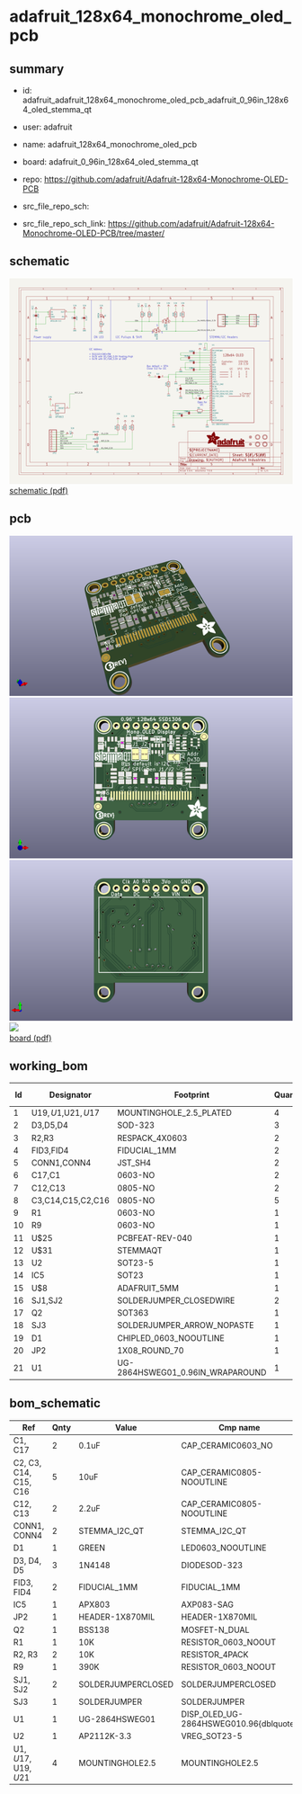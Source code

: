 # adafruit_128x64_monochrome_oled_pcb
 
## summary 
* id: adafruit_adafruit_128x64_monochrome_oled_pcb_adafruit_0_96in_128x64_oled_stemma_qt
* user: adafruit
* name: adafruit_128x64_monochrome_oled_pcb
* board: adafruit_0_96in_128x64_oled_stemma_qt
* repo: https://github.com/adafruit/Adafruit-128x64-Monochrome-OLED-PCB



* src_file_repo_sch: 
* src_file_repo_sch_link: https://github.com/adafruit/Adafruit-128x64-Monochrome-OLED-PCB/tree/master/

## schematic  
![](working_schematic_600.png)  
[schematic (pdf)](working_schematic.pdf)  

## pcb  
![](working_3d_600.png) 
![](working_3d_front_600.png)  
![](working_3d_back_600.png)  
![](working_600.png)  
[board (pdf)](working.pdf)  

## working_bom
| Id | Designator | Footprint | Quantity | Designation | Supplier and ref |  | None | 
| --- | --- | --- | --- | --- | --- | --- | --- | 
| 1 | U$19,U$1,U$21,U$17 | MOUNTINGHOLE_2.5_PLATED | 4 | MOUNTINGHOLE2.5 |  |  | [''] | 
| 2 | D3,D5,D4 | SOD-323 | 3 | 1N4148 |  |  | [''] | 
| 3 | R2,R3 | RESPACK_4X0603 | 2 | 10K |  |  | [''] | 
| 4 | FID3,FID4 | FIDUCIAL_1MM | 2 | FIDUCIAL_1MM |  |  | [''] | 
| 5 | CONN1,CONN4 | JST_SH4 | 2 | STEMMA_I2C_QT |  |  | [''] | 
| 6 | C17,C1 | 0603-NO | 2 | 0.1uF |  |  | [''] | 
| 7 | C12,C13 | 0805-NO | 2 | 2.2uF |  |  | [''] | 
| 8 | C3,C14,C15,C2,C16 | 0805-NO | 5 | 10uF |  |  | [''] | 
| 9 | R1 | 0603-NO | 1 | 10K |  |  | [''] | 
| 10 | R9 | 0603-NO | 1 | 390K |  |  | [''] | 
| 11 | U$25 | PCBFEAT-REV-040 | 1 |  |  |  | [''] | 
| 12 | U$31 | STEMMAQT | 1 |  |  |  | [''] | 
| 13 | U2 | SOT23-5 | 1 | AP2112K-3.3 |  |  | [''] | 
| 14 | IC5 | SOT23 | 1 | APX803 |  |  | [''] | 
| 15 | U$8 | ADAFRUIT_5MM | 1 |  |  |  | [''] | 
| 16 | SJ1,SJ2 | SOLDERJUMPER_CLOSEDWIRE | 2 |  |  |  | [''] | 
| 17 | Q2 | SOT363 | 1 | BSS138 |  |  | [''] | 
| 18 | SJ3 | SOLDERJUMPER_ARROW_NOPASTE | 1 |  |  |  | [''] | 
| 19 | D1 | CHIPLED_0603_NOOUTLINE | 1 | GREEN |  |  | [''] | 
| 20 | JP2 | 1X08_ROUND_70 | 1 |  |  |  | [''] | 
| 21 | U1 | UG-2864HSWEG01_0.96IN_WRAPAROUND | 1 | UG-2864HSWEG01 |  |  | [''] | 


## bom_schematic
| Ref | Qnty | Value | Cmp name | Footprint | Description | Vendor | DNP | 
| --- | --- | --- | --- | --- | --- | --- | --- | 
| C1, C17 | 2 | 0.1uF | CAP_CERAMIC0603_NO | working:0603-NO |  |  |  | 
| C2, C3, C14, C15, C16 | 5 | 10uF | CAP_CERAMIC0805-NOOUTLINE | working:0805-NO |  |  |  | 
| C12, C13 | 2 | 2.2uF | CAP_CERAMIC0805-NOOUTLINE | working:0805-NO |  |  |  | 
| CONN1, CONN4 | 2 | STEMMA_I2C_QT | STEMMA_I2C_QT | working:JST_SH4 |  |  |  | 
| D1 | 1 | GREEN | LED0603_NOOUTLINE | working:CHIPLED_0603_NOOUTLINE |  |  |  | 
| D3, D4, D5 | 3 | 1N4148 | DIODESOD-323 | working:SOD-323 |  |  |  | 
| FID3, FID4 | 2 | FIDUCIAL_1MM | FIDUCIAL_1MM | working:FIDUCIAL_1MM |  |  |  | 
| IC5 | 1 | APX803 | AXP083-SAG | working:SOT23 |  |  |  | 
| JP2 | 1 | HEADER-1X870MIL | HEADER-1X870MIL | working:1X08_ROUND_70 |  |  |  | 
| Q2 | 1 | BSS138 | MOSFET-N_DUAL | working:SOT363 |  |  |  | 
| R1 | 1 | 10K | RESISTOR_0603_NOOUT | working:0603-NO |  |  |  | 
| R2, R3 | 2 | 10K | RESISTOR_4PACK | working:RESPACK_4X0603 |  |  |  | 
| R9 | 1 | 390K | RESISTOR_0603_NOOUT | working:0603-NO |  |  |  | 
| SJ1, SJ2 | 2 | SOLDERJUMPERCLOSED | SOLDERJUMPERCLOSED | working:SOLDERJUMPER_CLOSEDWIRE |  |  |  | 
| SJ3 | 1 | SOLDERJUMPER | SOLDERJUMPER | working:SOLDERJUMPER_ARROW_NOPASTE |  |  |  | 
| U1 | 1 | UG-2864HSWEG01 | DISP_OLED_UG-2864HSWEG010.96{dblquote} | working:UG-2864HSWEG01_0.96IN_WRAPAROUND |  |  |  | 
| U2 | 1 | AP2112K-3.3 | VREG_SOT23-5 | working:SOT23-5 |  |  |  | 
| U$1, U$17, U$19, U$21 | 4 | MOUNTINGHOLE2.5 | MOUNTINGHOLE2.5 | working:MOUNTINGHOLE_2.5_PLATED |  |  |  | 

